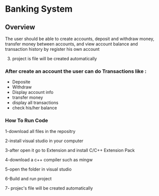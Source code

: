# Banking System 
## Overview

The user should be able to create accounts, deposit and withdraw money, transfer money between accounts, and view account balance and transaction history by register his own account

3. project is file will be created automatically

### After create an account the user can do Transactions like :
- Deposite
- Withdraw
- Display account info
- transfer money
- display all transactions
- check his/her balance
 
### How To Run Code

1-download all files in the repositry

2-install visual studio in your computer

3-after open it go to Extension and install C/C++ Extension Pack

4-download a c++ compiler such as mingw

5-open the folder in visual studio

6-Build and run project

7- projec's file will be created automatically

